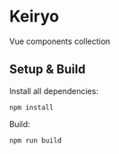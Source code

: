 # Keiryo

Vue components collection

## Setup & Build
Install all dependencies:
```
npm install
```

Build:
```
npm run build
```
